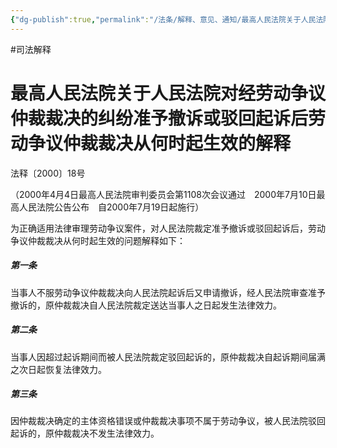 ```yaml
---
{"dg-publish":true,"permalink":"/法条/解释、意见、通知/最高人民法院关于人民法院对经劳动争议仲裁裁决的纠纷准予撤诉或驳回起诉后劳动争议仲裁裁决从何时起生效的解释/"}
---
```


#司法解释
# 最高人民法院关于人民法院对经劳动争议仲裁裁决的纠纷准予撤诉或驳回起诉后劳动争议仲裁裁决从何时起生效的解释

法释〔2000〕18号

（2000年4月4日最高人民法院审判委员会第1108次会议通过　2000年7月10日最高人民法院公告公布　自2000年7月19日起施行）

为正确适用法律审理劳动争议案件，对人民法院裁定准予撤诉或驳回起诉后，劳动争议仲裁裁决从何时起生效的问题解释如下：

##### 第一条

当事人不服劳动争议仲裁裁决向人民法院起诉后又申请撤诉，经人民法院审查准予撤诉的，原仲裁裁决自人民法院裁定送达当事人之日起发生法律效力。

##### 第二条

当事人因超过起诉期间而被人民法院裁定驳回起诉的，原仲裁裁决自起诉期间届满之次日起恢复法律效力。

##### 第三条

因仲裁裁决确定的主体资格错误或仲裁裁决事项不属于劳动争议，被人民法院驳回起诉的，原仲裁裁决不发生法律效力。